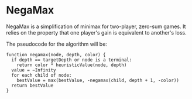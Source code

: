 # NegaMax

NegaMax is a simplification of minimax for two-player, zero-sum games. It relies
on the property that one player's gain is equivalent to another's loss.

The pseudocode for the algorithm will be:

```
function negamax(node, depth, color) {
  if depth == targetDepth or node is a terminal:
    return color * heuristicValue(node, depth)
  value = −Infinity
  for each child of node:
    bestValue = max(bestValue, -negamax(child, depth + 1, -color))
  return bestValue
}
```
